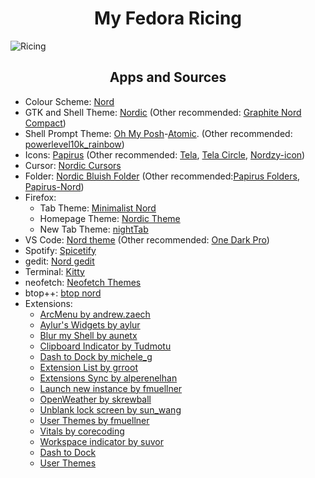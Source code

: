 <h1 align="center">My Fedora Ricing</h1>

![Ricing](README.assets/Linux_Ricing.png)

<h2 align="center">Apps and Sources</h2>

- Colour Scheme: [Nord](https://github.com/arcticicestudio/nord)
- GTK and Shell Theme: [Nordic](https://github.com/EliverLara/Nordic) (Other recommended: [Graphite Nord Compact](https://github.com/vinceliuice/Graphite-gtk-theme))
- Shell Prompt Theme: [Oh My Posh](https://github.com/jandedobbeleer/oh-my-posh)-[Atomic](https://ohmyposh.dev/docs/themes#atomic). (Other recommended: [powerlevel10k_rainbow](https://ohmyposh.dev/docs/themes#powerlevel10k_rainbow))
- Icons: [Papirus](https://github.com/PapirusDevelopmentTeam/papirus-icon-theme) (Other recommended: [Tela](https://github.com/vinceliuice/Tela-icon-theme), [Tela Circle](https://github.com/vinceliuice/Tela-circle-icon-theme), [Nordzy-icon](https://github.com/alvatip/Nordzy-icon))
- Cursor: [Nordic Cursors](https://www.gnome-look.org/p/1662218/)
- Folder: [Nordic Bluish Folder](https://www.pling.com/p/1733012/) (Other recommended:[Papirus Folders](https://github.com/PapirusDevelopmentTeam/papirus-folders), [Papirus-Nord](https://github.com/Adapta-Projects/Papirus-Nord))
- Firefox: 
  - Tab Theme: [Minimalist Nord](https://github.com/canbeardig/MinimalistFox)
  - Homepage Theme: [Nordic Theme](https://github.com/EliverLara/firefox-nordic-theme)
  - New Tab Theme: [nightTab](https://addons.mozilla.org/en-US/firefox/addon/nighttab/)
- VS Code: [Nord theme](https://marketplace.visualstudio.com/items?itemName=arcticicestudio.nord-visual-studio-code) (Other recommended: [One Dark Pro](https://marketplace.visualstudio.com/items?itemName=zhuangtongfa.Material-theme))
- Spotify: [Spicetify](https://github.com/spicetify)
- gedit: [Nord gedit](https://github.com/arcticicestudio/nord-gedit)
- Terminal: [Kitty](https://github.com/kovidgoyal/kitty)
- neofetch: [Neofetch Themes](https://github.com/chick2d/neofetch-themes/)
- btop++: [btop nord](https://github.com/aristocratos/btop)
- Extensions:
  - [ArcMenu by andrew.zaech](https://gitlab.com/arcmenu/ArcMenu)
  - [Aylur's Widgets by aylur](https://github.com/Aylur/gnome-extensions)
  - [Blur my Shell by aunetx](https://github.com/aunetx/gnome-shell-extension-blur-my-shell)
  - [Clipboard Indicator by Tudmotu](https://github.com/Tudmotu/gnome-shell-extension-clipboard-indicator)
  - [Dash to Dock by michele_g](https://extensions.gnome.org/extension/307/dash-to-dock/)
  - [Extension List by grroot](https://github.com/tuberry/extension-list)
  - [Extensions Sync by alperenelhan](https://github.com/oae/gnome-shell-extensions-sync)
  - [Launch new instance by fmuellner](https://gitlab.gnome.org/GNOME/gnome-shell-extensions)
  - [OpenWeather by skrewball](https://gitlab.com/skrewball/openweather)
  - [Unblank lock screen by sun_wang](https://github.com/sunwxg/gnome-shell-extension-unblank)
  - [User Themes by fmuellner](https://gitlab.gnome.org/GNOME/gnome-shell-extensions)
  - [Vitals by corecoding](https://github.com/corecoding/Vitals)
  - [Workspace indicator by suvor](https://github.com/tty2/horizontal-workspace-indicator)
  - [Dash to Dock](https://extensions.gnome.org/extension/307/dash-to-dock/)
  - [User Themes](https://extensions.gnome.org/extension/19/user-themes/)
